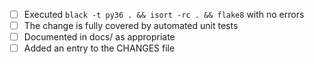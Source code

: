 - [ ] Executed ``black -t py36 . && isort -rc . && flake8`` with no errors
- [ ] The change is fully covered by automated unit tests
- [ ] Documented in docs/ as appropriate
- [ ] Added an entry to the CHANGES file
